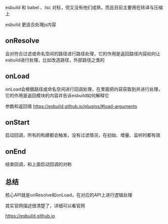 
esbuild 和 babel 、tsc 对标，但又没有他们成熟，而且目前主要用在转译与压缩上

esbuild 更适合处理js内容

## onResolve

会对符合过滤或命名空间的路径进行路径处理，它的作用是返回路径内容如何让esbuild进行处理，比如改造路径，外部路径之类的

## onLoad

onLoad会根据路径或命名空间进行回调处理，在里面把内容获取到并进行处理，它的作用是返回模块的内容并告诉esbuild如何解释它

参数和返回值
https://esbuild.github.io/plugins/#load-arguments


## onStart

启动回调，所有的构建都会触发，没有过滤情况，在初始、增量、监听时都有效

## onEnd

结束回调，和上面启动回调的对称

## 总结

核心API就是onResolve和onLoad，在对应的API上进行逻辑处理

其实官网描述很清楚了，详细可以看官网

https://esbuild.github.io
